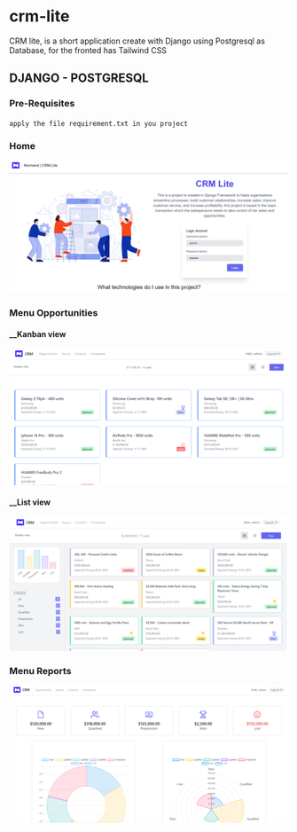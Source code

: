 # crm-lite
CRM lite, is a short application create with Django using Postgresql as Database, for the fronted has Tailwind CSS


## DJANGO - POSTGRESQL
### Pre-Requisites
`apply the file requirement.txt in you project`


### Home
![alt text](https://github.com/Nor-Mand/crm-lite/blob/main/media/picture_bg.png)

### Menu Opportunities
#### __Kanban view
![alt text](https://github.com/Nor-Mand/crm-lite/blob/main/media/picture_2.png)
#### __List view
![alt text](https://github.com/Nor-Mand/crm-lite/blob/main/media/picture_5.png)
### Menu Reports
![alt text](https://github.com/Nor-Mand/crm-lite/blob/main/media/picture_3.png)

